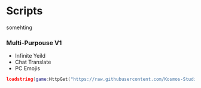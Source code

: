 # Scripts
somehting
### Multi-Purpouse V1
- Infinite Yeild
- Chat Translate
- PC Emojis
```lua
loadstring(game:HttpGet("https://raw.githubusercontent.com/Kosmos-Studios/Scripts/main/MultiPurpouse/v1.lua", true))()
```
